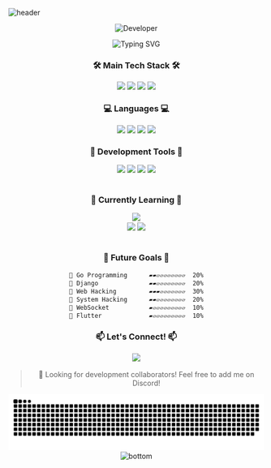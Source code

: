   ![header](https://capsule-render.vercel.app/api?type=waving&color=gradient&height=300&section=header&text=Hello,%20I'm%20KingZio&fontSize=70&animation=fadeIn&fontColor=ffffff)

<div align="center">
  <img src="https://raw.githubusercontent.com/Tarikul-Islam-Anik/Animated-Fluent-Emojis/master/Emojis/People%20with%20professions/Man%20Technologist%20Light%20Skin%20Tone.png" alt="Developer" width="200" />

  <p align="center">
    <img src="https://readme-typing-svg.herokuapp.com?font=Fira+Code&size=25&pause=1000&color=3C91F7&center=true&vCenter=true&random=false&width=600&lines=Backend+%26+Frontend+Developer+%F0%9F%92%BB;Security+Enthusiast+%F0%9F%94%92;Always+Learning+New+Things+%F0%9F%8C%B1" alt="Typing SVG" />
  </p>
</div>

<div align="center">
  
  ### 🛠️ Main Tech Stack 🛠️
  
  <img src="https://img.shields.io/badge/NestJS-E0234E?style=for-the-badge&logo=nestjs&logoColor=white" />
  <img src="https://img.shields.io/badge/Spring_Boot-6DB33F?style=for-the-badge&logo=spring-boot&logoColor=white" />
  <img src="https://img.shields.io/badge/React-20232A?style=for-the-badge&logo=react&logoColor=61DAFB" />
  <img src="https://img.shields.io/badge/TypeScript-007ACC?style=for-the-badge&logo=typescript&logoColor=white" />
</div>

<div align="center">
  
  ### 💻 Languages 💻
  
  <img src="https://img.shields.io/badge/Java-ED8B00?style=for-the-badge&logo=openjdk&logoColor=white" />
  <img src="https://img.shields.io/badge/Python-3776AB?style=for-the-badge&logo=python&logoColor=white" />
  <img src="https://img.shields.io/badge/JavaScript-F7DF1E?style=for-the-badge&logo=javascript&logoColor=black" />
  <img src="https://img.shields.io/badge/C-00599C?style=for-the-badge&logo=c&logoColor=white" />
</div>

<div align="center">
  
  ### 🔧 Development Tools 🔧
  
  <img src="https://img.shields.io/badge/IntelliJ_IDEA-000000?style=for-the-badge&logo=intellij-idea&logoColor=white" />
  <img src="https://img.shields.io/badge/WebStorm-000000?style=for-the-badge&logo=webstorm&logoColor=white" />
  <img src="https://img.shields.io/badge/CLion-000000?style=for-the-badge&logo=clion&logoColor=white" />
  <img src="https://img.shields.io/badge/Visual_Studio_Code-007ACC?style=for-the-badge&logo=visual-studio-code&logoColor=white" />
</div>

<br>

<div align="center">
  
  ### 🌱 Currently Learning 🌱
  
  <div>
    <img src="https://media2.giphy.com/media/SWoSkN6DxTszqIKEqv/giphy.gif?cid=ecf05e47b0el8q6tpqmr8ts0ra9rwftk9wo15k3jx0nba9sz&rid=giphy.gif&ct=g" width="300"/>
  </div>
  
  <img src="https://img.shields.io/badge/Cloud_Computing-4285F4?style=for-the-badge&logo=google-cloud&logoColor=white" />
  <img src="https://img.shields.io/badge/Cybersecurity-FF0000?style=for-the-badge&logo=red-hat&logoColor=white" />
</div>

<br>

<div align="center">
  
  ### 🎯 Future Goals 🎯
  
  ```text
  🔹 Go Programming      ▰▰▱▱▱▱▱▱▱▱  20%
  🔹 Django              ▰▰▱▱▱▱▱▱▱▱  20%
  🔹 Web Hacking         ▰▰▰▱▱▱▱▱▱▱  30%
  🔹 System Hacking      ▰▰▱▱▱▱▱▱▱▱  20%
  🔹 WebSocket           ▰▱▱▱▱▱▱▱▱▱  10%
  🔹 Flutter             ▰▱▱▱▱▱▱▱▱▱  10%
  ```
</div>

<div align="center">
  
  ### 📫 Let's Connect! 📫
  
  <a href="https://discord.com/users/chltjdbs486">
    <img src="https://img.shields.io/badge/Discord-chltjdbs486-7289DA?style=for-the-badge&logo=discord&logoColor=white" />
  </a>
  
  > 💬 Looking for development collaborators! Feel free to add me on Discord!
</div>

<div align="center">
  <img src="https://raw.githubusercontent.com/Platane/snk/output/github-contribution-grid-snake.svg" alt="snake" />
</div>

<div align="center">
  <img src="https://raw.githubusercontent.com/mayhemantt/mayhemantt/Update/svg/Bottom.svg" alt="bottom" />
</div>
